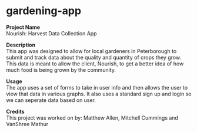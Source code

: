 # gardening-app

**Project Name** <br>
Nourish: Harvest Data Collection App

**Description** <br>
This app was designed to allow for local gardeners in Peterborough to submit and track data about the quality and quantity of crops they grow. This data is meant to allow the client, Nourish, to get a better idea of how much food is being grown by the community.

**Usage** <br>
The app uses a set of forms to take in user info and then allows the user to view that data in various graphs. It also uses a standard sign up and login so we can seperate data based on user.

**Credits** <br>
This project was worked on by: Matthew Allen, Mitchell Cummings and VanShree Mathur
